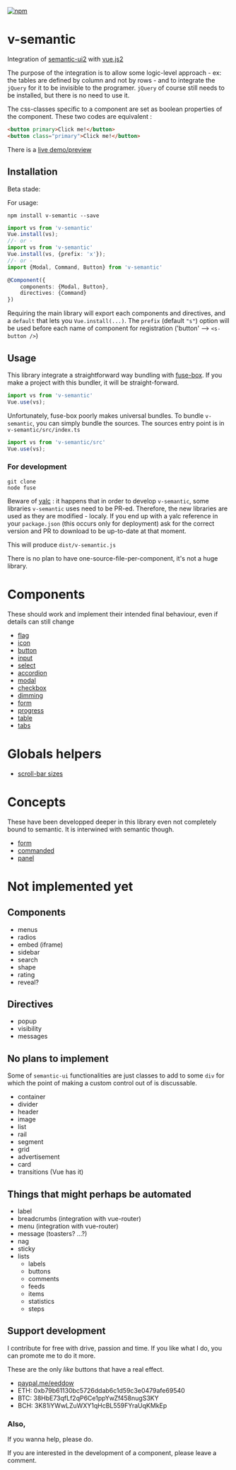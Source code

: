 [![npm](https://img.shields.io/npm/v/v-semantic.svg)](https://www.npmjs.com/package/v-semantic)

# v-semantic

Integration of [semantic-ui2](https://semantic-ui.com) with [vue.js2](https://vuejs.org/)

The purpose of the integration is to allow some logic-level approach - ex: the tables are defined by column and not by rows - and to integrate the `jQuery` for it to be invisible to the programer. `jQuery` of course still needs to be installed, but there is no need to use it.

The css-classes specific to a component are set as boolean properties of the component. These two codes are equivalent :
```html
<button primary>Click me!</button>
<button class="primary">Click me!</button>
```

There is a [live demo/preview](https://rawgit.com/eddow/v-semantic/master/test/run/index.html)

## Installation
Beta stade: 

For usage:
```
npm install v-semantic --save
```
```typescript
import vs from 'v-semantic'
Vue.install(vs);
//- or -
import vs from 'v-semantic'
Vue.install(vs, {prefix: 'x'});
//- or -
import {Modal, Command, Button} from 'v-semantic'

@Component({
	components: {Modal, Button},
	directives: {Command}
})
```
Requiring the main library will export each components and directives, and a `default` that lets you `Vue.install(...)`.
The `prefix` (default `"s"`) option will be used before each name of component for registration ('button' --> `<s-button />`)

## Usage
This library integrate a straightforward way bundling with [fuse-box](fuse-box.org). If you make a project with this bundler, it will be straight-forward.

```javascript
import vs from 'v-semantic'
Vue.use(vs);
```
Unfortunately, fuse-box poorly makes universal bundles. To bundle `v-semantic`, you can simply bundle the sources.
The sources entry point is in `v-semantic/src/index.ts`
```javascript
import vs from 'v-semantic/src'
Vue.use(vs);
```
### For development

```
git clone
node fuse
```
Beware of [yalc](https://www.npmjs.com/package/yalc) : it happens that in order to develop `v-semantic`, some libraries `v-semantic` uses need to be PR-ed. Therefore, the new libraries are used as they are modified - localy. If you end up with a yalc reference in your `package.json` (this occurs only for deployment) ask for the correct version and PR to download to be up-to-date at that moment.

This will produce `dist/v-semantic.js`

There is no plan to have one-source-file-per-component, it's not a huge library.

# Components

These should work and implement their intended final behaviour, even if details can still change
- [flag](./docs/components/flag.md)
- [icon](./docs/components/icon.md)
- [button](./docs/components/button.md)
- [input](./docs/components/input.md)
- [select](./docs/components/select.md)
- [accordion](./docs/components/accordion.md)
- [modal](./docs/components/modal.md)
- [checkbox](./docs/components/checkbox.md)
- [dimming](./docs/components/dimm.md)
- [form](./docs/components/form.md)
- [progress](./docs/components/progress.md)
- [table](./docs/components/table.md)
- [tabs](./docs/components/tabs.md)

# Globals helpers
- [scroll-bar sizes](./docs/globals/scrollbar.md)
# Concepts
These have been developped deeper in this library even not completely bound to semantic. It is interwined with semantic though.
- [form](./docs/concepts/form.md)
- [commanded](./docs/concepts/commanded.md)
- [panel](./docs/concepts/panel.md)
# Not implemented yet
## Components
- menus
- radios
- embed (iframe)
- sidebar
- search
- shape
- rating
- reveal?
## Directives
- popup
- visibility
- messages

## No plans to implement
Some of `semantic-ui` functionalities are just classes to add to some `div` for which the point of making a custom control out of is discussable.
- container
- divider
- header
- image
- list
- rail
- segment
- grid
- advertisement
- card
- transitions (Vue has it)

## Things that might perhaps be automated
- label
- breadcrumbs (integration with vue-router)
- menu (integration with vue-router)
- message (toasters? ...?)
- nag
- sticky
- lists
  - labels
  - buttons
  - comments
  - feeds
  - items
  - statistics
  - steps
## Support development
I contribute for free with drive, passion and time.
If you like what I do, you can promote me to do it more.

These are the only *like* buttons that have a real effect.

- [paypal.me/eeddow](https://www.paypal.me/eeddow)
- ETH: 0xb79b61130bc5726ddab6c1d59c3e0479afe69540
- BTC: 38HbE73qfLf2qP6Ce1ppYwZf458nugS3KY
- BCH: 3K81iYWwLZuWXY1qHcBL559FYraUqKMkEp
### Also,
If you wanna help, please do.

If you are interested in the development of a component, please leave a comment.